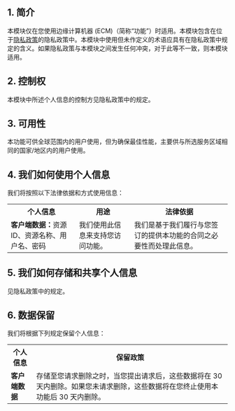 
## 1\. 简介
本模块仅在您使用边缘计算机器 (ECM)（简称“功能”）时适用。本模块包含在位于[隐私政策](https://intl.cloud.tencent.com/document/product/301/17345)的隐私政策中。本模块中使用但未作定义的术语应具有在隐私政策中规定的含义。如果隐私政策与本模块之间发生任何冲突，对于此等不一致，则本模块适用。

## 2\. 控制权
本模块中所述个人信息的控制方见隐私政策中的规定。

## 3\. 可用性
本功能可供全球范围内的用户使用，但为确保最佳性能，主要供与所选服务区域相同的国家/地区内的用户使用。

## 4\. 我们如何使用个人信息
我们将按照以下法律依据和方式使用信息：

<table>
   <tr>
      <th>个人信息</th>
      <th>用途</th>
      <th>法律依据</th>
   </tr>
   <tr>
      <td><b>  客户端数据：</b>资源 ID、资源名称、用户名、密码</td>
      <td>我们使用此信息来支持您访问功能。</td>
      <td>我们是基于我们履行与您签订的提供本功能的合同之必要性而处理此信息。</td>
   </tr>
   <tr>
</table> 


## 5\. 我们如何存储和共享个人信息
见隐私政策中的规定。 

## 6\. 数据保留
我们将根据下列规定保留个人信息：

<table>
   <tr>
      <th>个人信息</th>
      <th>保留政策</th>
   </tr>
   <tr>
      <td><b>客户端数据</b></td>
      <td>存储至您请求删除之时，当您提出请求后，这些数据将在 30 天内删除。如果您未请求删除，这些数据将在您终止使用本功能后 30 天内删除。</td>
   </tr>
   <tr>
</table>   
